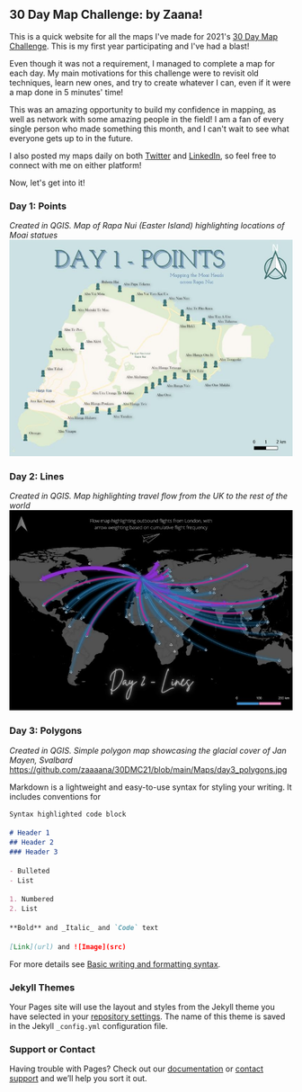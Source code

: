 ## 30 Day Map Challenge: by Zaana!

This is a quick website for all the maps I've made for 2021's [30 Day Map Challenge](https://github.com/tjukanovt/30DayMapChallenge). This is my first year participating and I've had a blast!

Even though it was not a requirement, I managed to complete a map for each day. My main motivations for this challenge were to revisit old techniques, learn new ones, and try to create whatever I can, even if it were a map done in 5 minutes' time!

This was an amazing opportunity to build my confidence in mapping, as well as network with some amazing people in the field! I am a fan of every single person who made something this month, and I can't wait to see what everyone gets up to in the future.

I also posted my maps daily on both [Twitter](http://twitter.com/zaaaana_) and [LinkedIn](http://linkedin.com/in/zaaaana), so feel free to connect with me on either platform!

Now, let's get into it!


### Day 1: Points
_Created in QGIS. Map of Rapa Nui (Easter Island) highlighting locations of Moai statues_
![Image](Maps/day1_points.jpg)

### Day 2: Lines
_Created in QGIS. Map highlighting travel flow from the UK to the rest of the world_
![Image](https://github.com/zaaaana/30DMC21/blob/main/Maps/day2_lines.jpg)

### Day 3: Polygons
_Created in QGIS. Simple polygon map showcasing the glacial cover of Jan Mayen, Svalbard_
https://github.com/zaaaana/30DMC21/blob/main/Maps/day3_polygons.jpg

Markdown is a lightweight and easy-to-use syntax for styling your writing. It includes conventions for

```markdown
Syntax highlighted code block

# Header 1
## Header 2
### Header 3

- Bulleted
- List

1. Numbered
2. List

**Bold** and _Italic_ and `Code` text

[Link](url) and ![Image](src)
```

For more details see [Basic writing and formatting syntax](https://docs.github.com/en/github/writing-on-github/getting-started-with-writing-and-formatting-on-github/basic-writing-and-formatting-syntax).

### Jekyll Themes

Your Pages site will use the layout and styles from the Jekyll theme you have selected in your [repository settings](https://github.com/zaaaana/30DMC21/settings/pages). The name of this theme is saved in the Jekyll `_config.yml` configuration file.

### Support or Contact

Having trouble with Pages? Check out our [documentation](https://docs.github.com/categories/github-pages-basics/) or [contact support](https://support.github.com/contact) and we’ll help you sort it out.
